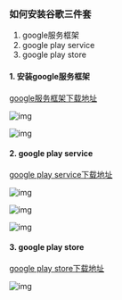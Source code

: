 ### 如何安装谷歌三件套
1. google服务框架
2. google play service
3. google play store  

#### 1. 安装google服务框架

[google服务框架下载地址](https://www.apkmirror.com/apk/google-inc/google-services-framework/)

![img](https://raw.githubusercontent.com/hideuvpn/android-google-play-store/master/google-play-framework-01.png)

![img](https://raw.githubusercontent.com/hideuvpn/android-google-play-store/master/google-play-framework-01.png)

#### 2. google play service

[google play service下载地址](https://www.apkmirror.com/apk/google-inc/google-play-services/)

![img](https://raw.githubusercontent.com/hideuvpn/android-google-play-store/master/google-play-services-01.png)

![img](https://raw.githubusercontent.com/hideuvpn/android-google-play-store/master/google-play-services-02.png)

![img](https://raw.githubusercontent.com/hideuvpn/android-google-play-store/master/google-play-services-03.png)

#### 3. google play store

[google play store下载地址](https://www.apkmirror.com/apk/google-inc/google-play-store/)

![img](https://raw.githubusercontent.com/hideuvpn/android-google-play-store/master/google-play-store-01.png)

